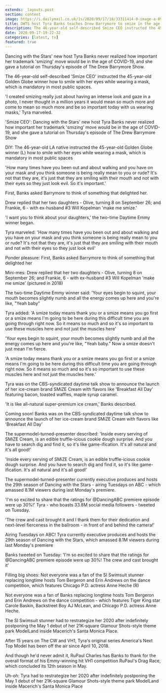 ```yaml
---
extends: _layouts.post
section: content
image: https://i.dailymail.co.uk/1s/2020/09/17/18/33311414-0-image-a-89_1600365208594.jpg 
title: DWTS host Tyra Banks teaches Drew Barrymore to smize in the age of COVID and wearing masks 
description: The 46-year-old self-described Smize CEO instructed the 45-year-old Golden Globe winner how to smile with her eyes while wearing a mask 
date: 2020-09-17-19-22-32 
categories: [latest, tv] 
featured: true 
--- 
```

Dancing with the Stars' new host Tyra Banks never realized how important her trademark 'smizing' move would be in the age of COVID-19, and she gave a tutorial on Thursday's episode of The Drew Barrymore Show.

The 46-year-old self-described 'Smize CEO' instructed the 45-year-old Golden Globe winner how to smile with her eyes while wearing a mask, which is mandatory in most public spaces.

'I created smizing really just about having an intense look and gaze in a photo, I never thought in a million years it would mean so much more and come to mean so much more and be so important today with us wearing masks,' Tyra marveled. 

'Smize CEO': Dancing with the Stars' new host Tyra Banks never realized how important her trademark 'smizing' move would be in the age of COVID-19, and she gave a tutorial on Thursday's episode of The Drew Barrymore Show

DIY: The 46-year-old LA native instructed the 45-year-old Golden Globe winner (L) how to smile with her eyes while wearing a mask, which is mandatory in most public spaces

'How many times have you been out and about walking and you have on your mask and you think someone is being really mean to you or rude? It's not that they are, it's just that they are smiling with their mouth and not with their eyes so they just look evil. So it's important.'

First, Banks asked Barrymore to think of something that delighted her.

Drew replied that her two daughters - Olive, turning 8 on September 26; and Frankie, 6 - with ex-husband #3 Will Kopelman 'make me smize.'

'I want you to think about your daughters,' the two-time Daytime Emmy winner began.     

Tyra marveled: 'How many times have you been out and about walking and you have on your mask and you think someone is being really mean to you or rude? It's not that they are, it's just that they are smiling with their mouth and not with their eyes so they just look evil'

Ponder pleasure: First, Banks asked Barrymore to think of something that delighted her

Mini-mes: Drew replied that her two daughters - Olive, turning 8 on September 26; and Frankie, 6 - with ex-husband #3 Will Kopelman 'make me smize' (pictured in 2018) 

The two-time Daytime Emmy winner said: 'Your eyes begin to squint, your mouth becomes slightly numb and all the energy comes up here and you're like, "Yeah baby"

Tyra added: 'A smize today means thank you or a smize means you go first or a smize means I'm going to be here during this difficult time you are going through right now. So it means so much and so it's so important to use these muscles here and not just the muscles here'

'Your eyes begin to squint, your mouth becomes slightly numb and all the energy comes up here and you're like, "Yeah baby." Now a smize doesn't just mean I'm fierce.

'A smize today means thank you or a smize means you go first or a smize means I'm going to be here during this difficult time you are going through right now. So it means so much and so it's so important to use these muscles here and not just the muscles here.'

Tyra was on the CBS-syndicated daytime talk show to announce the launch of her ice-cream brand SMiZE Cream with flavors like 'Breakfast All Day' featuring bacon, toasted waffles, maple syrup caramel.

'It is like all-natural super-premium ice cream,' Banks described.   

Coming soon! Banks was on the CBS-syndicated daytime talk show to announce the launch of her ice-cream brand SMiZE Cream with flavors like 'Breakfast All Day'

The supermodel-turned-presenter described: 'Inside every serving of SMiZE Cream, is an edible truffle-icious cookie dough surprise. And you have to search dig and find it, so it's like game-ification. It's all natural and it's all good!'

'Inside every serving of SMiZE Cream, is an edible truffle-icious cookie dough surprise. And you have to search dig and find it, so it's like game-ification. It's all natural and it's all good!'

The supermodel-turned-presenter currently executive produces and hosts the 29th season of Dancing with the Stars - airing Tuesdays on ABC - which amassed 8.1M viewers during last Monday's premiere.

'I'm so excited to share that the ratings for @DancingABC premiere episode were up 30%!' Tyra - who boasts 33.8M social media followers - tweeted on Tuesday.

'The crew and cast brought it and I thank them for their dedication and next-level fierceness in the ballroom - in front of and behind the camera!'  

Airing Tuesdays on ABC! Tyra currently executive produces and hosts the 29th season of Dancing with the Stars, which amassed 8.1M viewers during last Monday's premiere 

Banks tweeted on Tuesday: 'I'm so excited to share that the ratings for @DancingABC premiere episode were up 30%! The crew and cast brought it'

Filling big shoes: Not everyone was a fan of the SI Swimsuit stunner replacing longtime hosts Tom Bergeron and Erin Andrews on the dance competition, which features Chicago P.D. actress Anne Heche (R)

Not everyone was a fan of Banks replacing longtime hosts Tom Bergeron and Erin Andrews on the dance competition - which features Tiger King star Carole Baskin, Backstreet Boy AJ McLean, and Chicago P.D. actress Anne Heche.

The SI Swimsuit stunner had to restrategize her 2020 after indefinitely postponing the May 1 debut of her 21K-square Glamour Shots-style theme park ModelLand inside Macerich's Santa Monica Place.

After 15 years on The CW and VH1, Tyra's original series America's Next Top Model has been off the air since April 10, 2018.

And though he'd never admit it, RuPaul Charles has Banks to thank for the overall format of his Emmy-winning hit VH1 competition RuPaul's Drag Race, which concluded its 12th season in May.

Uh-oh: Tyra had to restrategize her 2020 after indefinitely postponing the May 1 debut of her 21K-square Glamour Shots-style theme park ModelLand inside Macerich's Santa Monica Place 


